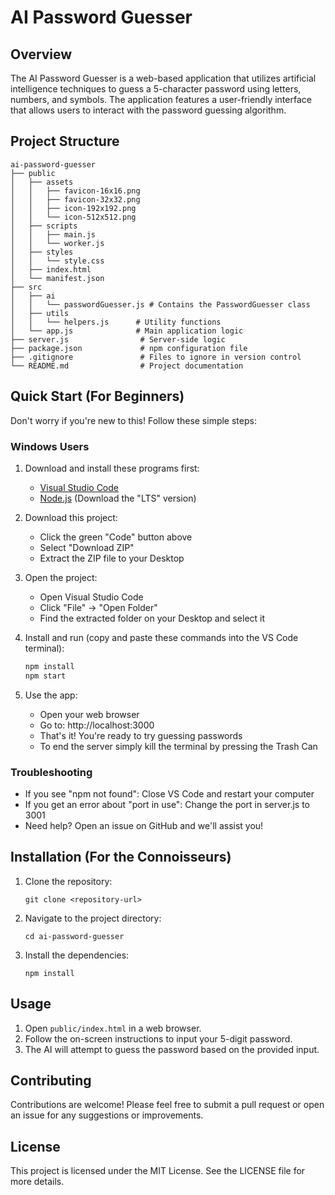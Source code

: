 # AI Password Guesser

## Overview
The AI Password Guesser is a web-based application that utilizes artificial intelligence techniques to guess a 5-character password using letters, numbers, and symbols. The application features a user-friendly interface that allows users to interact with the password guessing algorithm.

## Project Structure
```
ai-password-guesser
├── public
│   ├── assets
│   │   ├── favicon-16x16.png
│   │   ├── favicon-32x32.png
│   │   ├── icon-192x192.png
│   │   └── icon-512x512.png
│   ├── scripts
│   │   ├── main.js
│   │   └── worker.js
│   ├── styles
│   │   └── style.css
│   ├── index.html
│   └── manifest.json
├── src
│   ├── ai
│   │   └── passwordGuesser.js # Contains the PasswordGuesser class
│   ├── utils
│   │   └── helpers.js      # Utility functions
│   └── app.js              # Main application logic
├── server.js                # Server-side logic
├── package.json             # npm configuration file
├── .gitignore               # Files to ignore in version control
└── README.md                # Project documentation
```

## Quick Start (For Beginners)
Don't worry if you're new to this! Follow these simple steps:

### Windows Users
1. Download and install these programs first:
   - [Visual Studio Code](https://code.visualstudio.com/download)
   - [Node.js](https://nodejs.org/) (Download the "LTS" version)

2. Download this project:
   - Click the green "Code" button above
   - Select "Download ZIP"
   - Extract the ZIP file to your Desktop

3. Open the project:
   - Open Visual Studio Code
   - Click "File" → "Open Folder"
   - Find the extracted folder on your Desktop and select it

4. Install and run (copy and paste these commands into the VS Code terminal):
   ```cmd
   npm install
   npm start
   ```

5. Use the app:
   - Open your web browser
   - Go to: http://localhost:3000
   - That's it! You're ready to try guessing passwords
   - To end the server simply kill the terminal by pressing the Trash Can

### Troubleshooting
- If you see "npm not found": Close VS Code and restart your computer
- If you get an error about "port in use": Change the port in server.js to 3001
- Need help? Open an issue on GitHub and we'll assist you!

## Installation (For the Connoisseurs)
1. Clone the repository:
   ```
   git clone <repository-url>
   ```
2. Navigate to the project directory:
   ```
   cd ai-password-guesser
   ```
3. Install the dependencies:
   ```
   npm install
   ```

## Usage
1. Open `public/index.html` in a web browser.
2. Follow the on-screen instructions to input your 5-digit password.
3. The AI will attempt to guess the password based on the provided input.

## Contributing
Contributions are welcome! Please feel free to submit a pull request or open an issue for any suggestions or improvements.

## License
This project is licensed under the MIT License. See the LICENSE file for more details.

